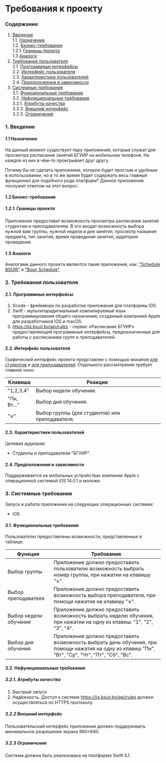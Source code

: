 # Требования к проекту
### Содержание
1. [Введение](#1) <br>
  1.1. [Назначение](#1.1) <br>
  1.2. [Бизнес-требования](#1.2) <br>
      1.2.1. [Границы проекта](#1.2.1) <br>
  1.3 [Аналоги](#1.3) <br>
2. [Требования пользователя](#2) <br>
  2.1. [Программные интерфейсы](#2.1) <br>
  2.2. [Интерфейс пользователя](#2.2) <br>
  2.3. [Характеристики пользователей](#2.3) <br>
  2.4. [Предположения и зависимости](#2.4) <br>
3. [Системные требования](#3.) <br>
  3.1. [Функциональные требования](#3.1) <br>
  3.2. [Нефункциональные требования](#3.2) <br>
     3.2.1. [Атрибуты качества](#3.2.1) <br>
     3.2.2. [Внешний интерфейс](#3.2.2) <br>
     3.2.3. [Ограничения](#3.2.3) <br>

### 1. Введение <a name="1"></a>
#### 1.1 Назначение <a name="1.1"></a>
На данный момент существует пару приложений, которые служат для просмотра расписания занятий БГУИР на мобильном телефоне. Но каждое из них в чём-то проигрывает друг другу.

Почему бы не сделать приложение, которое будет простым и удобным в использовании, но в то же время будет содержать весь главный функционал для подобного рода платформ?
Данное приложение послужит ответом на этот вопрос.
#### 1.2 Бизнес-требования <a name="1.2"></a>
##### 1.2.1. Границы проекта <a name="1.2.1"></a>
Приложение предоставит возможность просмотра расписания занятий студентам и преподавателям. В это входит возможность выбора нужной вам группы, нужной недели и дня занятия,  просмотр названия предмета, тип занятия, время проведения занятия, аудитория проведения.
#### 1.3 Аналоги <a name="1.3"></a>
Аналогами данного проекта являются такие приложения, как: ["Schedule BSUIR"](https://apps.apple.com/ru/app/schedule-bsuir/id1516457479/) и ["Bsuir Schedule"](https://apps.apple.com/by/app/bsuir-schedule/id944151090?l=ru/).
### 2. Требования пользователя <a name="2"></a>
#### 2.1. Программные интерфейсы <a name="2.1"></a>
1) Xcode - фреймворк по разработке приложения для платформы iOS.
2) Swift - мультипарадигмальный компилируемый язык программирования общего назначения, созданный компанией Apple для разработчиков iOS и macOS.
3) https://iis.bsuir.by/api/rules - сервис «Расписание БГУИР» предоставляющий программные интерфейсы, предназначенные для работы с расписанием групп и преподавателей.
#### 2.2. Интерфейс пользователя <a name="2.2"></a>
Графический интерфейс проекта представлен с помощью мокапов [для студентов](https://github.com/Luxanovy/TRITPO/blob/master/documentation/mockup/Студенты.png) и [для преподавателей](https://github.com/Luxanovy/TRITPO/blob/master/documentation/mockup/Преподаватели.png).
Отдельного рассмотрения требует главное окно:

Клавиша | Реакция
--- | ---
"1,2,3,4" | Выбор недели обучения.
"Пн, Вт..." | Выбор дня обучения.
"∨" | Выбор группы (для студентов) или преподавателя.

#### 2.3. Характеристики пользователей <a name="2.3"></a>
Целевая аудиория:
* Студенты и преподаватели "БГУИР".
#### 2.4. Предположения и зависимости <a name="2.4"></a>
Поддерживается на мобильных устройствах компании Apple c операционной системой iOS 14.0.1 и моложе.
### 3. Системные требования <a name="3"></a>
Запуск и работа приложения на следующих операционных системах:
* iOS
#### 3.1. Функциональные требования <a name="3.1"></a>
Пользователю предоставлены возможности, представленные в таблице.

Функция | Требования
--- | ---
Выбор группы | Приложение должно предоставить пользователю возможность выбрать номер группы, при нажатии на клавишу "∨".
Выбор преподавателя | Приложение должно предоставить возможность выбора преподавателя, при помощи нажатия на клавишу "∨".
Выбор недели обучения | Приложение должно предоставить возможность выбрать неделю обучения, при нажатии на одну из клавиш: "1", "2", "3", "4".
Выбор дня обучения | Приложение должно предоставить возможность выбрать день обучения, при помощи нажатия на одну из клавиш "Пн", "Вт", "Ср", "Чт", "Пт", "Сб", "Вс".

#### 3.2. Нефункциональные требования <a name="3.2"></a>
  ##### 3.2.1. Атрибуты качества <a name="3.2.1"></a>
1) Быстрый запуск
2) Надёжность. Доступ к системе https://iis.bsuir.by/api/rules должен осуществляться по HTTPS протоколу. <br/>
  ##### 3.2.2 Внешний интерфейс <a name="3.2.2"></a>
Пользовательский интерфейс приложения должен поддерживать минимальное разрешение экрана 960×640.
  ##### 3.2.3 Ограничения <a name="3.2.3"></a>
Система должна быть реализована на платформе Swift 5.1.
